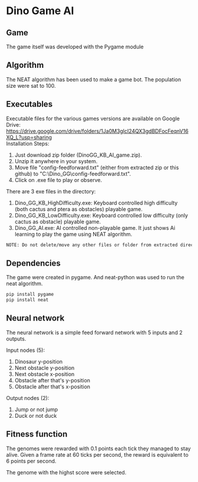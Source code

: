 # Dino Game AI #
## Game ##
The game itself was developed with the Pygame module

## Algorithm ##
The NEAT algorithm has been used to make a game bot. The population size were sat to 100.

## Executables ##
Executable files for the various games versions are available on Google Drive: 
</br>
https://drive.google.com/drive/folders/1Ja0M3glcI24QX3gdBDFocFeqnV16XQ_L?usp=sharing
</br>
Installation Steps: 
1. Just download zip folder (DinoGG_KB_AI_game.zip).
2. Unzip it anywhere in your system.
3. Move file "config-feedforward.txt" (either from extracted zip or this github) to "C:\Dino_GG\config-feedforward.txt".
4. Click on .exe file to play or observe. 

There are 3 exe files in the directory:
1. Dino_GG_KB_HighDifficulty.exe: Keyboard controlled high difficulty (both cactus and ptera as obstacles) playable game.
2. Dino_GG_KB_LowDifficulty.exe: Keyboard controlled low difficulty (only cactus as obstacle) playable game.
3. Dino_GG_AI.exe: AI controlled non-playable game. It just shows Ai learning to play the game using NEAT algorithm.

```bash
NOTE: Do not delete/move any other files or folder from extracted directory (zip folder) as it contains game dependencies.
```

## Dependencies ##
The game were created in pygame. And neat-python was used to run the neat algorithm.
```bash
pip install pygame
pip install neat
```


## Neural network
The neural network is a simple feed forward network with 5 inputs and 2 outputs.

Input nodes (5):
1. Dinosaur y-position
2. Next obstacle y-position
3. Next obstacle x-position
4. Obstacle after that's y-position
5. Obstacle after that's x-position

Output nodes (2):
1. Jump or not jump
2. Duck or not duck

## Fitness function
The genomes were rewarded with 0.1 points each tick they managed to stay alive. Given a frame rate at 60 ticks per second, the reward is equivalent to 6 points per second.

The genome with the highst score were selected.

